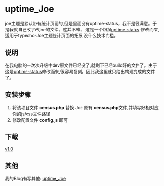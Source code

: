 # uptime_Joe

joe主题是默认带有统计页面的,但是里面没有uptime-status，我不是很满意。于是我就自己改了改joe的文件。这并不难。
这是一个根据[uptime-status](https://github.com/yb/uptime-status) 修改而来,适用于typecho-Joe主题统计页面的拓展,没什么技术门槛。

## 说明

在我电脑的一次次升级中dev原文件已经没了,就剩下已经build好的文件了。由于这是[uptime-status](https://github.com/yb/uptime-status)修改而来,很容易复刻。因此我这里就只给出构建完成的文件了。

## 安装步骤

1. 将该项目文件 **census.php** 替换 Joe 原有 **census.php**文件,并填写好相对应你的js/css文件路径
2. 修改配置文件 **config.js** 即可

## 下载

[v1.0](https://github.com/jacksen168/uptime_Joe/releases)

## 其他

我的Blog有写其他: [uptime_Joe](https://jacksen168.top/index.php/archives/27.html)